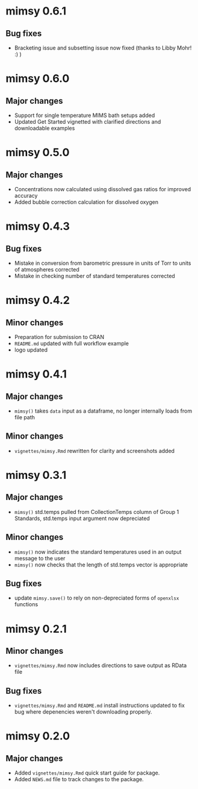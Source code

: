 # mimsy 0.6.1

## Bug fixes
* Bracketing issue and subsetting issue now fixed (thanks to Libby Mohr! :) )

# mimsy 0.6.0

## Major changes
* Support for single temperature MIMS bath setups added
* Updated Get Started vignetted with clarified directions and downloadable examples

# mimsy 0.5.0

## Major changes
* Concentrations now calculated using dissolved gas ratios for improved accuracy
* Added bubble correction calculation for dissolved oxygen

# mimsy 0.4.3

## Bug fixes
* Mistake in conversion from barometric pressure in units of Torr to units of atmospheres corrected
* Mistake in checking number of standard temperatures corrected

# mimsy 0.4.2

## Minor changes
* Preparation for submission to CRAN
* `README.md` updated with full workflow example
* logo updated

# mimsy 0.4.1

## Major changes
* `mimsy()` takes `data` input as a dataframe, no longer internally loads from file path

## Minor changes
* `vignettes/mimsy.Rmd` rewritten for clarity and screenshots added

# mimsy 0.3.1

## Major changes
* `mimsy()` std.temps pulled from CollectionTemps column of Group
1 Standards, std.temps input argument now depreciated

## Minor changes
* `mimsy()` now indicates the standard temperatures used in 
an output message to the user
* `mimsy()` now checks that the length of std.temps vector
is appropriate

## Bug fixes
* update `mimsy.save()` to rely on non-depreciated forms of 
`openxlsx` functions

# mimsy 0.2.1

## Minor changes
* `vignettes/mimsy.Rmd` now includes directions to save output
as RData file

## Bug fixes
* `vignettes/mimsy.Rmd` and `README.md` install instructions
updated to fix bug where depenencies weren't downloading properly.

# mimsy 0.2.0

## Major changes
* Added `vignettes/mimsy.Rmd` quick start guide for package.
* Added `NEWS.md` file to track changes to the package.
